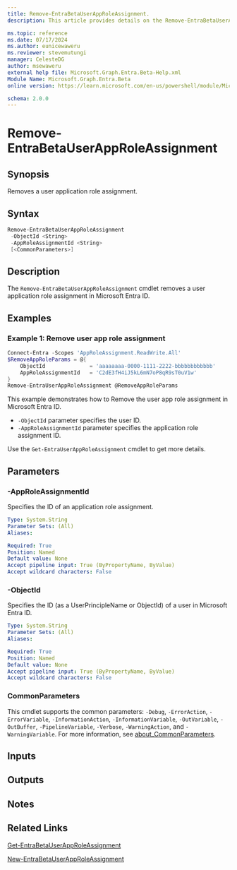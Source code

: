 ```yaml
---
title: Remove-EntraBetaUserAppRoleAssignment.
description: This article provides details on the Remove-EntraBetaUserAppRoleAssignment command.

ms.topic: reference
ms.date: 07/17/2024
ms.author: eunicewaweru
ms.reviewer: stevemutungi
manager: CelesteDG
author: msewaweru
external help file: Microsoft.Graph.Entra.Beta-Help.xml
Module Name: Microsoft.Graph.Entra.Beta
online version: https://learn.microsoft.com/en-us/powershell/module/Microsoft.Graph.Entra.Beta/Remove-EntraBetaUserAppRoleAssignment

schema: 2.0.0
---
```


# Remove-EntraBetaUserAppRoleAssignment

## Synopsis

Removes a user application role assignment.

## Syntax

```powershell
Remove-EntraBetaUserAppRoleAssignment 
 -ObjectId <String>
 -AppRoleAssignmentId <String>
 [<CommonParameters>]
```

## Description

The `Remove-EntraBetaUserAppRoleAssignment` cmdlet removes a user application role assignment in Microsoft Entra ID.

## Examples

### Example 1: Remove user app role assignment  

```powershell
Connect-Entra -Scopes 'AppRoleAssignment.ReadWrite.All'
$RemoveAppRoleParams = @{
    ObjectId              = 'aaaaaaaa-0000-1111-2222-bbbbbbbbbbbb'
    AppRoleAssignmentId   = 'C2dE3fH4iJ5kL6mN7oP8qR9sT0uV1w'
}
Remove-EntraUserAppRoleAssignment @RemoveAppRoleParams
```

This example demonstrates how to Remove the user app role assignment in Microsoft Entra ID.

- `-ObjectId` parameter specifies the user ID.
- `-AppRoleAssignmentId` parameter specifies the application role assignment ID.

Use the `Get-EntraUserAppRoleAssignment` cmdlet to get more details.

## Parameters

### -AppRoleAssignmentId

Specifies the ID of an application role assignment.

```yaml
Type: System.String
Parameter Sets: (All)
Aliases:

Required: True
Position: Named
Default value: None
Accept pipeline input: True (ByPropertyName, ByValue)
Accept wildcard characters: False
```

### -ObjectId

Specifies the ID (as a UserPrincipleName or ObjectId) of a user in Microsoft Entra ID.

```yaml
Type: System.String
Parameter Sets: (All)
Aliases:

Required: True
Position: Named
Default value: None
Accept pipeline input: True (ByPropertyName, ByValue)
Accept wildcard characters: False
```

### CommonParameters

This cmdlet supports the common parameters: `-Debug`, `-ErrorAction`, `-ErrorVariable`, `-InformationAction`, `-InformationVariable`, `-OutVariable`, `-OutBuffer`, `-PipelineVariable`, `-Verbose`, `-WarningAction`, and `-WarningVariable`. For more information, see [about_CommonParameters](https://go.microsoft.com/fwlink/?LinkID=113216).

## Inputs

## Outputs

## Notes

## Related Links

[Get-EntraBetaUserAppRoleAssignment](Get-EntraBetaUserAppRoleAssignment.md)

[New-EntraBetaUserAppRoleAssignment](New-EntraBetaUserAppRoleAssignment.md)
